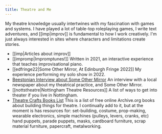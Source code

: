 ```yaml
---
title: Theatre and Me
---
```

My theatre knowledge usually intertwines with my fascination with games and systems. I have played a lot of table-top roleplaying games, I write text adventures, and [[imp|improv]] is fundamental to how I work creatively. I'm just always interested in sites where characters and limitations create stories.
- [[imp|Articles about improv]]
- [[impromp|Impromptunes!]] Written in 2021, an interactive experience that teaches improvisational piano.
- [[edfringe22|Some Other Mirror, At Edinburgh Fringe 2022]] My experience performing my solo show in 2022.
- [Beestonian Interview about Some Other Mirror](https://beestonian.com/some-other-mirror/) An interview with a local newspaper about my theatrical practice, and Some Other Mirror.
- [[nottstheatre|Nottingham Theatre Resources]] A list of ways to get into theater if you live in Nottingham.
- [Theatre Crafts Books List](https://archive.org/details/@riewarden/lists/2/theatre-crafts) This is a list of free online Archive.org books about building things for theatre. I continually add to it, but at the moment is has resources for: set-building, costume, prop-making, wearable electronics, simple machines (pulleys, levers, cranks, etc) hand puppets, parade puppets, masks, cardboard furniture, scrap material furniture, papercraft, metalworking.